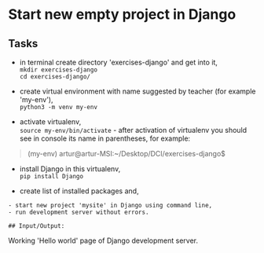 # Start new empty project in Django 

## Tasks
- in terminal create directory 'exercises-django' and get into it,  
```mkdir exercises-django```  
```cd exercises-django/```  

- create virtual environment with name suggested by teacher (for example 'my-env'),  
```python3 -m venv my-env```  

- activate virtualenv,  
```source my-env/bin/activate``` - after activation of virtualenv you should see in console its name in parentheses, for example: 
>(my-env) artur@artur-MSI:~/Desktop/DCI/exercises-django$

- install Django in this virtualenv,  
```pip install Django```

- create list of installed packages and,  
```
- start new project 'mysite' in Django using command line,  
- run development server without errors.

## Input/Output:
```
Working 'Hello world' page of Django development server.
```